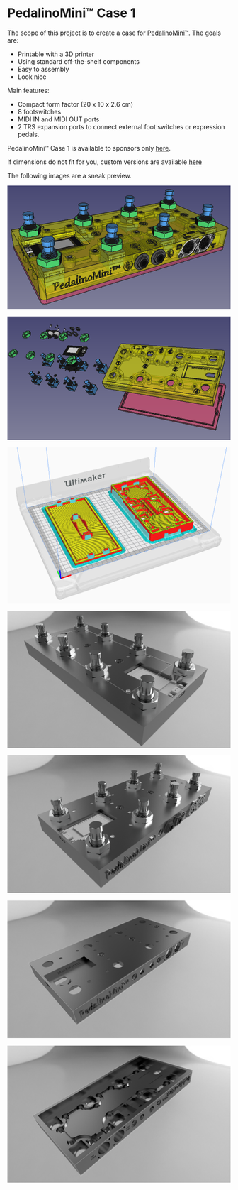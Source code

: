 # PedalinoMini™ Case 1

The scope of this project is to create a case for [PedalinoMini™](https://github.com/alf45tar/PedalinoMini). The goals are:

- Printable with a 3D printer
- Using standard off-the-shelf components
- Easy to assembly
- Look nice

Main features:

 - Compact form factor (20 x 10 x 2.6 cm)
 - 8 footswitches
 - MIDI IN and MIDI OUT ports
 - 2 TRS expansion ports to connect external foot switches or expression pedals.

PedalinoMini™ Case 1 is available to sponsors only [here](https://github.com/pedalino-sponsors/PedalinoMini).

If dimensions do not fit for you, custom versions are available [here](https://github.com/sponsors/alf45tar/sponsorships?sponsor=alf45tar&tier_id=69721&preview=false)


The following images are a sneak preview.

[![](./PedalinoMini-Case-1.png)](https://www.youtube.com/watch?v=PgAAQd82aIo)

[![](./PedalinoMini-Case-1-Exploded-Assembly.png)](https://www.youtube.com/watch?v=oTeWO5bQU8w)

![Cura](./PedalinoMini-Case-1-Cura.png "Cura")

![Front](./PedalinoMiniFootswitchesFront.png "Front")

![Back](./PedalinoMiniFootswitchesBack.png "Back")

![CaseOutside](./PedalinoMiniCaseOutside.png "Outside")

![CaseInside](./PedalinoMiniCaseInside.png "Inside")
